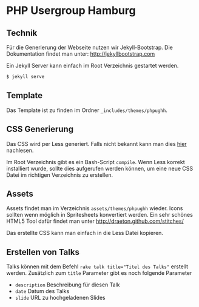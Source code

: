 # PHP Usergroup Hamburg

## Technik

Für die Generierung der Webseite nutzen wir Jekyll-Bootstrap. 
Die Dokumentation findet man unter: <http://jekyllbootstrap.com>

Ein Jekyll Server kann einfach im Root Verzeichnis gestartet werden.
```bash
$ jekyll serve
```

## Template

Das Template ist zu finden im Ordner `_includes/themes/phpughh`.

## CSS Generierung

Das CSS wird per Less generiert. Falls nicht bekannt kann man dies [hier](http://lesscss.org/) nachlesen. 

Im Root Verzeichnis gibt es ein Bash-Script `compile`. Wenn Less korrekt installiert wurde, sollte dies
aufgerufen werden können, um eine neue CSS Datei im richtigen Verzeichnis zu erstellen.

## Assets

Assets findet man im Verzeichnis `assets/themes/phpughh` wieder. Icons sollten wenn möglich
in Spritesheets konvertiert werden. Ein sehr schönes HTML5 Tool dafür findet man unter <http://draeton.github.com/stitches/>

Das erstellte CSS kann man einfach in die Less Datei kopieren.

## Erstellen von Talks

Talks können mit dem Befehl `rake talk title="Titel des Talks"` erstellt werden. Zusätzlich zum 
`title` Parameter gibt es noch folgende Parameter

 - `description` Beschreibung für diesen Talk
 - `date` Datum des Talks
 - `slide` URL zu hochgeladenen Slides
